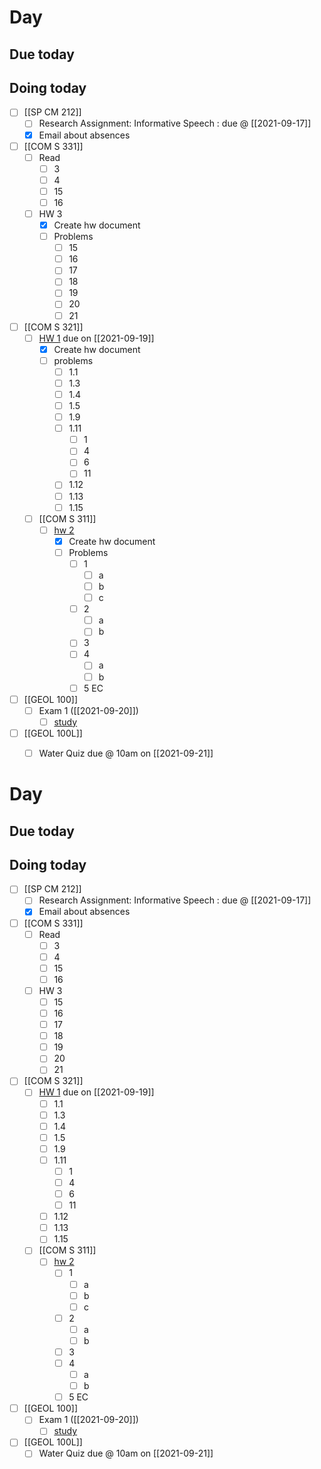 

# Day 

## Due today


## Doing today
- [ ] [[SP CM 212]]
	- [ ]  Research Assignment: Informative Speech : due @ [[2021-09-17]]
	- [x]  Email about absences 
- [ ] [[COM S 331]]
	- [ ] Read
		- [ ] 3
		- [ ] 4
		- [ ] 15
		- [ ] 16
	- [ ] HW 3
		- [x] Create hw document
		- [ ] Problems
			- [ ] 15
			- [ ] 16
			- [ ] 17
			- [ ] 18
			- [ ] 19
			- [ ] 20
			- [ ] 21
- [ ]  [[COM S 321]]
	- [ ]  [HW 1](https://canvas.iastate.edu/courses/85891/quizzes/360189) due on [[2021-09-19]]
		- [x]  Create hw document
		- [ ]  problems
			- [ ]  1.1
			- [ ]  1.3
			- [ ]  1.4
			- [ ]  1.5
			- [ ]  1.9
			- [ ]  1.11
				- [ ]  1
				- [ ]  4
				- [ ]  6
				- [ ]  11
			- [ ]  1.12
			- [ ]  1.13
			- [ ]  1.15
	- [ ]  [[COM S 311]]
		- [ ]  [hw 2](https://canvas.iastate.edu/courses/84877/assignments/1539995)
			- [x]  Create hw document
			- [ ]  Problems
				- [ ]  1
					- [ ]  a
					- [ ]  b
					- [ ]  c
				- [ ]  2
					- [ ]  a
					- [ ]  b
				- [ ]  3
				- [ ]  4
					- [ ]  a
					- [ ]  b
				- [ ]  5 EC
- [ ] [[GEOL 100]]
	- [ ] Exam 1 ([[2021-09-20]])
		- [ ] [study](https://canvas.iastate.edu/courses/82791/files/16421016?wrap=1) 
- [ ]  [[GEOL 100L]]
	- [ ]  Water Quiz due @ 10am on [[2021-09-21]]


# Day 

## Due today


## Doing today
- [ ] [[SP CM 212]]
	- [ ]  Research Assignment: Informative Speech : due @ [[2021-09-17]]
	- [x]  Email about absences 
- [ ] [[COM S 331]]
	- [ ] Read
		- [ ] 3
		- [ ] 4
		- [ ] 15
		- [ ] 16
	- [ ] HW 3
		- [ ] 15
		- [ ] 16
		- [ ] 17
		- [ ] 18
		- [ ] 19
		- [ ] 20
		- [ ] 21
- [ ]  [[COM S 321]]
	- [ ]  [HW 1](https://canvas.iastate.edu/courses/85891/quizzes/360189) due on [[2021-09-19]]
		- [ ]  1.1
		- [ ]  1.3
		- [ ]  1.4
		- [ ]  1.5
		- [ ]  1.9
		- [ ]  1.11
			- [ ]  1
			- [ ]  4
			- [ ]  6
			- [ ]  11
		- [ ]  1.12
		- [ ]  1.13
		- [ ]  1.15
	- [ ]  [[COM S 311]]
		- [ ]  [hw 2](https://canvas.iastate.edu/courses/84877/assignments/1539995)
			- [ ]  1
				- [ ]  a
				- [ ]  b
				- [ ]  c
			- [ ]  2
				- [ ]  a
				- [ ]  b
			- [ ]  3
			- [ ]  4
				- [ ]  a
				- [ ]  b
			- [ ]  5 EC
- [ ] [[GEOL 100]]
	- [ ] Exam 1 ([[2021-09-20]])
		- [ ] [study](https://canvas.iastate.edu/courses/82791/files/16421016?wrap=1) 
- [ ]  [[GEOL 100L]]
	- [ ]  Water Quiz due @ 10am on [[2021-09-21]]
